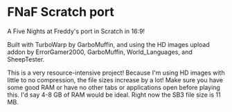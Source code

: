 # FNaF Scratch port
A Five Nights at Freddy's port in Scratch in 16:9!

Built with TurboWarp by GarboMuffin, and using the HD images upload addon by ErrorGamer2000, GarboMuffin, World_Languages, and SheepTester.

This is a very resource-intensive project! Because I'm using HD images with little to no compression, the file sizes increase by a lot! Make sure you have some good RAM or have no other tabs or applications open before playing this. I'd say 4-8 GB of RAM would be ideal. Right now the SB3 file size is 11 MB.
